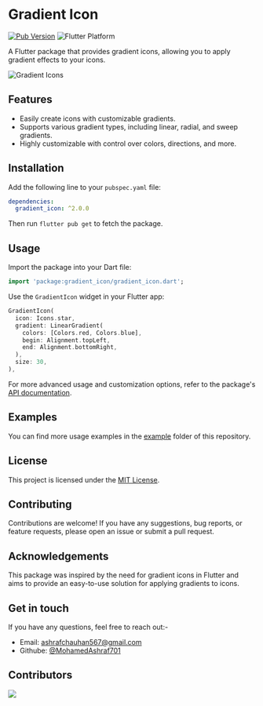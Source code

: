 

# Gradient Icon

[![Pub Version](https://img.shields.io/pub/v/gradient_icon.svg)](https://pub.dev/packages/gradient_icon)
![Flutter Platform](https://img.shields.io/badge/platform-flutter-yellow)

A Flutter package that provides gradient icons, allowing you to apply gradient effects to your icons.

![Gradient Icons](https://github.com/MohamedAshraf701/gradientcolor/assets/92545354/a7584ded-db99-473c-b91a-22465c89b753)


## Features

- Easily create icons with customizable gradients.
- Supports various gradient types, including linear, radial, and sweep gradients.
- Highly customizable with control over colors, directions, and more.

## Installation

Add the following line to your `pubspec.yaml` file:

```yaml
dependencies:
  gradient_icon: ^2.0.0
```

Then run `flutter pub get` to fetch the package.

## Usage

Import the package into your Dart file:

```dart
import 'package:gradient_icon/gradient_icon.dart';
```

Use the `GradientIcon` widget in your Flutter app:

```dart
GradientIcon(
  icon: Icons.star,
  gradient: LinearGradient(
    colors: [Colors.red, Colors.blue],
    begin: Alignment.topLeft,
    end: Alignment.bottomRight,
  ),
  size: 30,
),
```

For more advanced usage and customization options, refer to the package's [API documentation](https://pub.dev/documentation/gradient_icon/latest/gradient_icon/GradientIcon-class.html).

## Examples

You can find more usage examples in the [example](example) folder of this repository.

## License

This project is licensed under the [MIT License](https://zaid.digital).

## Contributing

Contributions are welcome! If you have any suggestions, bug reports, or feature requests, please open an issue or submit a pull request.

## Acknowledgements

This package was inspired by the need for gradient icons in Flutter and aims to provide an easy-to-use solution for applying gradients to icons.

## Get in touch

If you have any questions, feel free to reach out:-

- Email: ashrafchauhan567@gmail.com
- Githube: [@MohamedAshraf701](https://github.com/MohamedAshraf701)

  
## Contributors

<a href="https://github.com/MohamedAshraf701/gradientcolor/graphs/contributors">
  <img src="https://contrib.rocks/image?repo=MohamedAshraf701/gradientcolor" />
</a>


